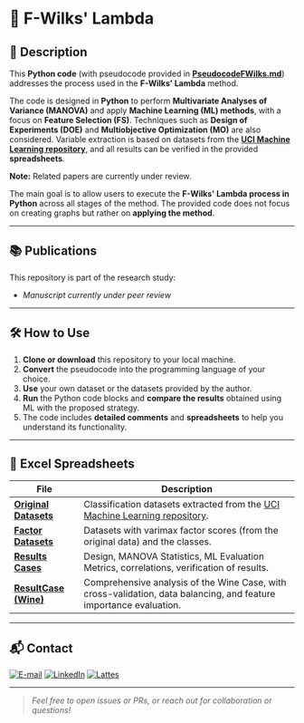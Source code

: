# 🤖 F-Wilks' Lambda

## 📝 Description

This **Python code** (with pseudocode provided in [**PseudocodeFWilks.md**](PseudocodeFWilks.md)) addresses the process used in the **F-Wilks' Lambda** method.

The code is designed in **Python** to perform **Multivariate Analyses of Variance (MANOVA)** and apply **Machine Learning (ML) methods**, with a focus on **Feature Selection (FS)**. Techniques such as **Design of Experiments (DOE)** and **Multiobjective Optimization (MO)** are also considered. Variable extraction is based on datasets from the [**UCI Machine Learning repository**](https://archive.ics.uci.edu/), and all results can be verified in the provided **spreadsheets**.

**Note:** Related papers are currently under review.

The main goal is to allow users to execute the **F-Wilks' Lambda process in Python** across all stages of the method. The provided code does not focus on creating graphs but rather on **applying the method**.

---

## 📚 Publications

This repository is part of the research study:

-  *Manuscript currently under peer review*

---

## 🛠️ How to Use

1. **Clone or download** this repository to your local machine.  
2. **Convert** the pseudocode into the programming language of your choice.  
3. **Use** your own dataset or the datasets provided by the author.  
4. **Run** the Python code blocks and **compare the results** obtained using ML with the proposed strategy.  
5. The code includes **detailed comments** and **spreadsheets** to help you understand its functionality.

---

## 📁 Excel Spreadsheets

| File | Description |
|------|-------------|
| [**Original Datasets**](Original_Datasets.xlsx) | Classification datasets extracted from the [UCI Machine Learning repository](https://archive.ics.uci.edu/). |
| [**Factor Datasets**](Factor_Datasets.xlsx) | Datasets with varimax factor scores (from the original data) and the classes. |
| [**Results Cases**](Results_Cases.xlsx) | Design, MANOVA Statistics, ML Evaluation Metrics, correlations, verification of results. |
| [**ResultCase (Wine)**](Result_Case_Wine_Complete.xlsx) | Comprehensive analysis of the Wine Case, with cross-validation, data balancing, and feature importance evaluation. |

---

## 📬 Contact

<a href="mailto:matheusc_pereira@hotmail.com"><img src="https://img.shields.io/badge/E--mail-0078D4?style=for-the-badge&logo=microsoft-outlook&logoColor=white" alt="E-mail"/></a>
<a href="https://www.linkedin.com/in/matheuscostapereira/"><img src="https://img.shields.io/badge/LinkedIn-0A66C2?style=for-the-badge&logo=linkedin&logoColor=white" alt="LinkedIn"/></a>
<a href="https://lattes.cnpq.br/7025666927284220"><img src="https://img.shields.io/badge/Lattes-4169E1?style=for-the-badge&logoColor=white" alt="Lattes"/></a>

---

> _Feel free to open issues or PRs, or reach out for collaboration or questions!_
